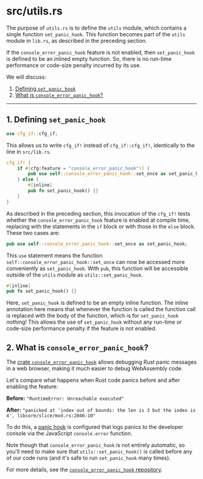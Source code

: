# src/utils.rs

The purpose of `utils.rs` is to define the `utils` module, which contains a single function `set_panic_hook`. This function becomes part of the `utils` module in `lib.rs`, as described in the preceding section.

If the `console_error_panic_hook` feature is not enabled, then `set_panic_hook` is defined to be an inlined empty function. So, there is no run-time performance or code-size penalty incurred by its use.

We will discuss:
1. [Defining `set_panic_hook`](#a1-defining-set_panic_hook)
2. [What is `console_error_panic_hook`?](#a2-what-is-console_error_panic_hook)


---

## 1. Defining `set_panic_hook`

```rust
use cfg_if::cfg_if;
```

This allows us to write `cfg_if!` instead of `cfg_if::cfg_if!`, identically to the line in `src/lib.rs`.

```rust
cfg_if! {
    if #[cfg(feature = "console_error_panic_hook")] {
        pub use self::console_error_panic_hook::set_once as set_panic_hook;
    } else {
        #[inline]
        pub fn set_panic_hook() {}
    }
}
```

As described in the preceding section, this invocation of the `cfg_if!`
tests whether the `console_error_panic_hook` feature is enabled at compile time,
replacing with the statements in the `if` block or with those in the `else`
block. These two cases are:

```rust
pub use self::console_error_panic_hook::set_once as set_panic_hook;
```

This `use` statement means the function
`self::console_error_panic_hook::set_once` can now be accessed more conveniently
as `set_panic_hook`. With `pub`, this function will be accessible
outside of the `utils` module as `utils::set_panic_hook`.

```rust
#[inline]
pub fn set_panic_hook() {}
```

Here, `set_panic_hook` is defined to be an empty inline function. The inline
annotation here means that whenever the function is called the function call is
replaced with the body of the function, which is for `set_panic_hook` nothing!
This allows the use of `set_panic_hook` without any run-time or code-size
performance penalty if the feature is not enabled.

## 2. What is `console_error_panic_hook`?

The [crate `console_error_panic_hook`][ceph] allows debugging Rust panic
messages in a web browser, making it much easier to debug WebAssembly code.

Let's compare what happens when Rust code panics before and after enabling the
feature:

**Before:** `"RuntimeError: Unreachable executed"`

**After:** `"panicked at 'index out of bounds: the len is 3 but the index is 4', libcore/slice/mod.rs:2046:10"`

To do this, a [panic hook] is configured that logs panics to the
developer console via the JavaScript `console.error` function.

Note though that `console_error_panic_hook` is not entirely automatic, so you'll
need to make sure that `utils::set_panic_hook()` is called before any of our
code runs (and it's safe to run `set_panic_hook` many times).

For more details, see the [`console_error_panic_hook`
repository](https://github.com/rustwasm/console_error_panic_hook).

[ceph]: https://crates.io/crates/console_error_panic_hook
[panic hook]: https://doc.rust-lang.org/std/panic/fn.set_hook.html
